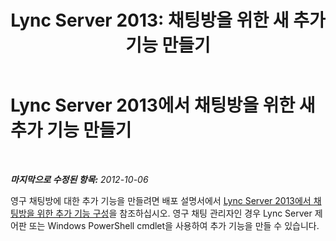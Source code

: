 ﻿---
title: 'Lync Server 2013: 채팅방을 위한 새 추가 기능 만들기'
TOCTitle: 채팅방을 위한 새 추가 기능 만들기
ms:assetid: 463ee8fc-e920-4986-aa5e-d103f8b8dd7f
ms:mtpsurl: https://technet.microsoft.com/ko-kr/library/JJ215875(v=OCS.15)
ms:contentKeyID: 49303497
ms.date: 08/10/2015
mtps_version: v=OCS.15
ms.translationtype: HT
---

# Lync Server 2013에서 채팅방을 위한 새 추가 기능 만들기

 

_**마지막으로 수정된 항목:** 2012-10-06_

영구 채팅방에 대한 추가 기능을 만들려면 배포 설명서에서 [Lync Server 2013에서 채팅방을 위한 추가 기능 구성](lync-server-2013-configure-add-ins-for-rooms.md)을 참조하십시오. 영구 채팅 관리자인 경우 Lync Server 제어판 또는 Windows PowerShell cmdlet을 사용하여 추가 기능을 만들 수 있습니다.

